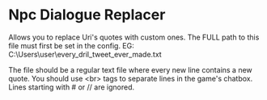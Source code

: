 # Npc Dialogue Replacer
Allows you to replace Uri's quotes with custom ones.
The FULL path to this file must first be set in the config.
EG: C:\Users\user\every_dril_tweet_ever_made.txt

The file should be a regular text file where every new line contains a new quote.
You should use &lt;br&gt; tags to separate lines in the game's chatbox.
Lines starting with # or // are ignored.

